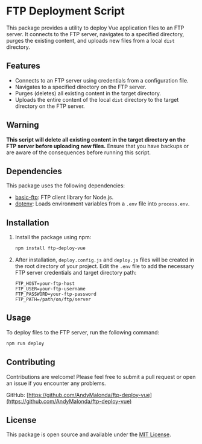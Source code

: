 # FTP Deployment Script

This package provides a utility to deploy Vue application files to an FTP server. It connects to the FTP server, navigates to a specified directory, purges the existing content, and uploads new files from a local `dist` directory.

## Features

- Connects to an FTP server using credentials from a configuration file.
- Navigates to a specified directory on the FTP server.
- Purges (deletes) all existing content in the target directory.
- Uploads the entire content of the local `dist` directory to the target directory on the FTP server.

## Warning

**This script will delete all existing content in the target directory on the FTP server before uploading new files.** Ensure that you have backups or are aware of the consequences before running this script.

## Dependencies

This package uses the following dependencies:

- [basic-ftp](https://www.npmjs.com/package/basic-ftp): FTP client library for Node.js.
- [dotenv](https://www.npmjs.com/package/dotenv): Loads environment variables from a `.env` file into `process.env`.

## Installation

1. Install the package using npm:

    ```sh
    npm install ftp-deploy-vue
    ```

2. After installation, `deploy.config.js` and `deploy.js` files will be created in the root directory of your project. Edit the `.env` file to add the necessary FTP server credentials and target directory path:

    ```env
    FTP_HOST=your-ftp-host
    FTP_USER=your-ftp-username
    FTP_PASSWORD=your-ftp-password
    FTP_PATH=/path/on/ftp/server
    ```

## Usage

To deploy files to the FTP server, run the following command:

```sh
npm run deploy
```

## Contributing

Contributions are welcome! Please feel free to submit a pull request or open an issue if you encounter any problems.

GitHub: [https://github.com/AndyMalonda/ftp-deploy-vue](https://github.com/AndyMalonda/ftp-deploy-vue)

## License

This package is open source and available under the [MIT License](LICENSE).
